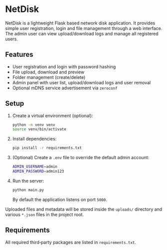 # NetDisk

NetDisk is a lightweight Flask based network disk application. It provides
simple user registration, login and file management through a web interface.
The admin user can view upload/download logs and manage all registered users.

## Features
- User registration and login with password hashing
- File upload, download and preview
- Folder management (create/delete)
- Admin panel with user list, upload/download logs and user removal
- Optional mDNS service advertisement via `zeroconf`

## Setup
1. Create a virtual environment (optional):
   ```bash
   python -m venv venv
   source venv/bin/activate
   ```
2. Install dependencies:
   ```bash
   pip install -r requirements.txt
   ```
3. (Optional) Create a `.env` file to override the default admin account:
   ```bash
   ADMIN_USERNAME=admin
   ADMIN_PASSWORD=admin123
   ```
4. Run the server:
   ```bash
   python main.py
   ```
   By default the application listens on port `5000`.

Uploaded files and metadata will be stored inside the `uploads/` directory and
various `*.json` files in the project root.

## Requirements
All required third‑party packages are listed in `requirements.txt`.
